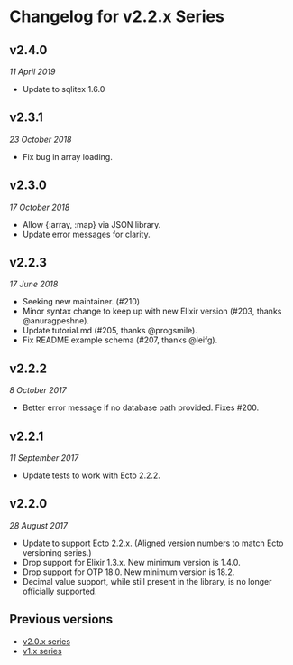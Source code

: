 # Changelog for v2.2.x Series

## v2.4.0

_11 April 2019_

* Update to sqlitex 1.6.0

## v2.3.1

_23 October 2018_

* Fix bug in array loading.

## v2.3.0

_17 October 2018_

* Allow {:array, :map} via JSON library.
* Update error messages for clarity.

## v2.2.3

_17 June 2018_

* Seeking new maintainer. (#210)
* Minor syntax change to keep up with new Elixir version (#203, thanks @anuragpeshne).
* Update tutorial.md (#205, thanks @progsmile).
* Fix README example schema (#207, thanks @leifg).


## v2.2.2

_8 October 2017_

* Better error message if no database path provided. Fixes #200.


## v2.2.1

_11 September 2017_

* Update tests to work with Ecto 2.2.2.


## v2.2.0

_28 August 2017_

* Update to support Ecto 2.2.x. (Aligned version numbers to match Ecto versioning series.)
* Drop support for Elixir 1.3.x. New minimum version is 1.4.0.
* Drop support for OTP 18.0. New minimum version is 18.2.
* Decimal value support, while still present in the library, is no longer officially supported.


## Previous versions

* [v2.0.x series](https://github.com/futpib/sqlite_ecto3/blob/v2.0/CHANGELOG.md)
* [v1.x series](https://github.com/jazzyb/sqlite_ecto/blob/master/CHANGELOG.md)
